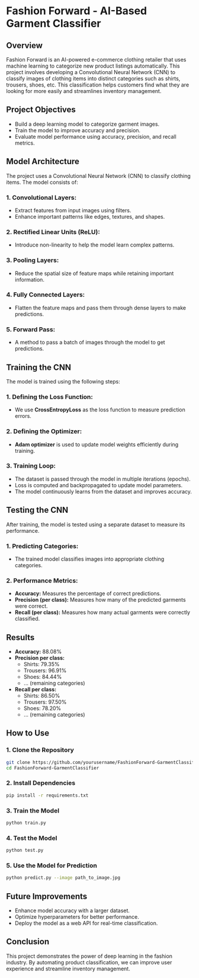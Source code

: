 # Fashion Forward - AI-Based Garment Classifier

## Overview

Fashion Forward is an AI-powered e-commerce clothing retailer that uses machine learning to categorize new product listings automatically. This project involves developing a Convolutional Neural Network (CNN) to classify images of clothing items into distinct categories such as shirts, trousers, shoes, etc. This classification helps customers find what they are looking for more easily and streamlines inventory management.

## Project Objectives

- Build a deep learning model to categorize garment images.
- Train the model to improve accuracy and precision.
- Evaluate model performance using accuracy, precision, and recall metrics.

## Model Architecture

The project uses a Convolutional Neural Network (CNN) to classify clothing items. The model consists of:

### 1. Convolutional Layers:

- Extract features from input images using filters.
- Enhance important patterns like edges, textures, and shapes.

### 2. Rectified Linear Units (ReLU):

- Introduce non-linearity to help the model learn complex patterns.

### 3. Pooling Layers:

- Reduce the spatial size of feature maps while retaining important information.

### 4. Fully Connected Layers:

- Flatten the feature maps and pass them through dense layers to make predictions.

### 5. Forward Pass:

- A method to pass a batch of images through the model to get predictions.

## Training the CNN

The model is trained using the following steps:

### 1. Defining the Loss Function:

- We use **CrossEntropyLoss** as the loss function to measure prediction errors.

### 2. Defining the Optimizer:

- **Adam optimizer** is used to update model weights efficiently during training.

### 3. Training Loop:

- The dataset is passed through the model in multiple iterations (epochs).
- Loss is computed and backpropagated to update model parameters.
- The model continuously learns from the dataset and improves accuracy.

## Testing the CNN

After training, the model is tested using a separate dataset to measure its performance.

### 1. Predicting Categories:

- The trained model classifies images into appropriate clothing categories.

### 2. Performance Metrics:

- **Accuracy:** Measures the percentage of correct predictions.
- **Precision (per class):** Measures how many of the predicted garments were correct.
- **Recall (per class):** Measures how many actual garments were correctly classified.

## Results

- **Accuracy:** 88.08%
- **Precision per class:**
  - Shirts: 79.35%
  - Trousers: 96.91%
  - Shoes: 84.44%
  - ... (remaining categories)
- **Recall per class:**
  - Shirts: 86.50%
  - Trousers: 97.50%
  - Shoes: 78.20%
  - ... (remaining categories)

## How to Use

### 1. Clone the Repository

```bash
git clone https://github.com/yourusername/FashionForward-GarmentClassifier.git
cd FashionForward-GarmentClassifier
```

### 2. Install Dependencies

```bash
pip install -r requirements.txt
```

### 3. Train the Model

```bash
python train.py
```

### 4. Test the Model

```bash
python test.py
```

### 5. Use the Model for Prediction

```bash
python predict.py --image path_to_image.jpg
```

## Future Improvements

- Enhance model accuracy with a larger dataset.
- Optimize hyperparameters for better performance.
- Deploy the model as a web API for real-time classification.

## Conclusion

This project demonstrates the power of deep learning in the fashion industry. By automating product classification, we can improve user experience and streamline inventory management.



